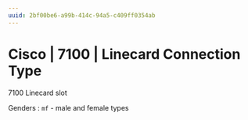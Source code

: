 ```yaml
---
uuid: 2bf00be6-a99b-414c-94a5-c409ff0354ab
---
```

# Cisco | 7100 | Linecard Connection Type

7100 Linecard slot

Genders
: `mf` - male and female types
